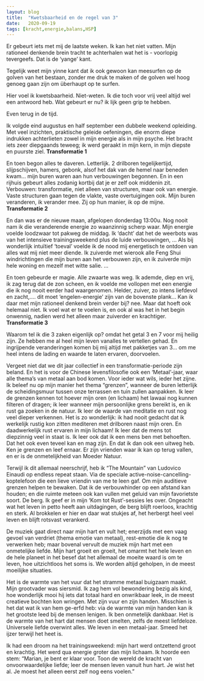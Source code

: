 ```yaml
---
layout: blog
title:  "Kwetsbaarheid en de regel van 3"
date:   2020-09-19
tags: [kracht,energie,balans,HSP]
---
```




Er gebeurt iets met mij de laatste weken. Ik kan het niet vatten. Mijn rationeel denkende brein tracht te achterhalen wat het is - voorlopig tevergeefs. 
Dat is de ‘yange’ kant.

Tegelijk weet mijn yinne kant dat ik ook gewoon kan meesurfen op de golven van het bestaan, zonder me druk te maken of de golven wel hoog genoeg gaan zijn om überhaupt op te surfen. 

Hier voel ik kwetsbaarheid. Niet-weten. Ik die toch voor vrij veel altijd wel een antwoord heb. Wat gebeurt er nu? ik lijk geen grip te hebben. 

Even terug in de tijd. 

Ik volgde eind augustus en half september een dubbele weekend opleiding. Met veel inzichten, praktische geleide oefeningen, die enorm diepe indrukken achterlieten  zowel in mijn energie als in mijn psyche. Het bracht iets zeer diepgaands teweeg; ik werd geraakt in mijn kern, in mijn diepste en puurste ziel. **Transformatie 1**

En toen begon alles te daveren. Letterlijk. 2 drilboren tegelijkertijd, slijpschijven, hamers, gebonk, alsof het dak van de hemel naar beneden kwam… mijn buren waren aan hun verbouwingen begonnen. En in een rijhuis gebeurt alles zodanig kortbij dat je er zelf ook middenin zit. 
Verbouwen: transformatie, niet alleen van structuren, maar ook van energie. Vaste structuren gaan tegen de vlakte, vaste overtuigingen ook. Mijn buren veranderen, ik verander mee. Zij op hun manier, ik op de mijne. 
**Transformatie 2**

En dan was er de nieuwe maan, afgelopen donderdag 13:00u. Nog nooit nam ik die veranderende energie zo waanzinnig scherp waar. Mijn energie voelde loodzwaar tot pakweg de middag. Ik ‘dacht’ dat het de weerbots was van het intensieve trainingsweekend plus de luide verbouwingen, … 
Als bij wonderlijk intuïtief ‘toeval’ voelde ik de nood mij energetisch te ontdoen van alles wat mij niet meer diende. Ik zuiverde met wierook alle Feng Shui windrichtingen die mijn buren aan het verbouwen zijn, en ik zuiverde mijn hele woning en mezelf met witte salie. …    

En toen gebeurde er magie. Alle zwaarte was weg. Ik ademde, diep en vrij, ik zag terug dat de zon scheen, en ik voelde me vollopen met een energie die ik nog nooit eerder had waargenomen. Helder, zuiver, zo intens liefdevol en zacht,…. dit moet ‘engelen-energie’ zijn van de bovenste plank… 
Kan ik daar met mijn rationeel denkend brein verder bij? nee. Maar dat hoeft ook helemaal niet. Ik voel wat er te voelen is, en ook al was het in het begin onwennig, nadien werd het alleen maar zuiverder en krachtiger. **Transformatie 3**

Waarom tel ik die 3 zaken eigenlijk op? omdat het getal 3 en 7 voor mij heilig zijn. Ze hebben me al heel mijn leven vanalles te vertellen gehad. En ingrijpende veranderingen komen bij mij altijd met pakketjes van 3…
om me heel intens de lading en waarde te laten ervaren, doorvoelen. 

Vergeet niet dat we dit jaar collectief in een transformatie-periode zijn beland. En het is voor de Chinese levensfilosofie ook een ‘Metaal’-jaar, waar alle thema’s van metaal aan bod komen. Voor ieder wat wils, ieder het zijne. 
Ik beleef nu op mijn manier het thema “grenzen”, wanneer de buren letterlijk de scheidingsmuur tussen onze terrassen en tuin zullen aanpakken. Ik leer de grenzen kennen tot hoever mijn oren (en lichaam) het lawaai nog kunnen filteren of dragen; ik leer wanneer mijn persoonlijke grens bereikt is, en ik rust ga zoeken in de natuur. Ik leer de waarde van meditatie en rust nog veel dieper verkennen. Het is zo wonderlijk: ik had nooit gedacht dat ik werkelijk rustig kon zitten mediteren met drilboren naast mijn oren. En daadwerkelijk rust ervaren in mijn lichaam! Ik leer dat de mens tot diepzinnig veel in staat is. Ik leer ook dat ik een mens ben met behoeften. Dat het ook even teveel kan en mag zijn. En dat ik dan ook een uitweg heb. Ken je grenzen en leef ernaar. Er zijn vrienden waar ik kan op terug vallen, en er is de onmetelijkheid van Moeder Natuur. 

Terwijl ik dit allemaal neerschrijf, heb ik “The Mountain” van Ludovico Einaudi op endless repeat staan. Via de speciale active-noise-cancelling-koptelefoon die een lieve vriendin van me te leen gaf. Om mijn auditieve grenzen helpen te bewaken. Dat ik de verbouwhinder op een afstand kan houden; en die ruimte meteen ook kan vullen met geluid van mijn favorietste soort. De berg. Ik geef er in mijn ‘Kom tot Rust’-sessies les over. Ongeacht wat het leven in petto heeft aan uitdagingen, de berg blijft roerloos, krachtig en sterk. Al brokkelen er hier en daar wat stukjes af, het herbergt heel veel leven en blijft rotsvast verankerd. 

De muziek gaat direct naar mijn hart en vult het; enerzijds met een vaag gevoel van verdriet (thema emotie van metaal), rest-emotie die ik nog te verwerken heb; maar bovenal vervult de muziek mijn hart met een onmetelijke liefde. Mijn hart groeit en groeit, het omarmt het hele leven en de hele planeet in het besef dat het allemaal de moeite waard is om te leven, hoe uitzichtloos het soms is. We worden altijd geholpen, in de meest moeilijke situaties. 

Het is de warmte van het vuur dat het stramme metaal buigzaam maakt. Mijn grootvader was siersmid. Ik zag hem vol bewondering bezig als kind, hoe wonderlijk mooi hij iets dat totaal hard en onwrikbaar leek, in de meest creatieve bochten kon wringen. Met zijn vuur en zijn handen. Misschien is het dat wat ik van hem ge-erfd heb: via de warmte van mijn handen kan ik het grootste leed bij de mensen lenigen. Ik ben onmetelijk dankbaar. Het is de warmte van het hart dat mensen doet smelten, zelfs de meest liefdeloze. Universele liefde overwint alles. We leven in een metaal-jaar. Smeed het ijzer terwijl het heet is.

Ik had een droom na het trainingsweekend: mijn hart werd ontzettend groot en krachtig. Het werd qua energie groter dan mijn lichaam. Ik hoorde een stem: “Marian, je bent er klaar voor. Toon de wereld de kracht van onvoorwaardelijke liefde; leer de mensen leven vanuit hun hart. Je wist het al. Je moest het alleen eerst zelf nog eens voelen.”
